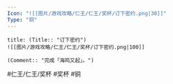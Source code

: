 ```yaml
---
Icon: "![[图片/游戏攻略/仁王/仁王/奖杯/订下密约.png|30]]"
Type: "铜"
---
```

```ad-common-bronze-trophy
title: (Title:: "订下密约")
![[图片/游戏攻略/仁王/仁王/奖杯/订下密约.png|100]]

(Comment:: "完成「海鸣又起」。")
```

#仁王/仁王/奖杯 #奖杯 #铜
